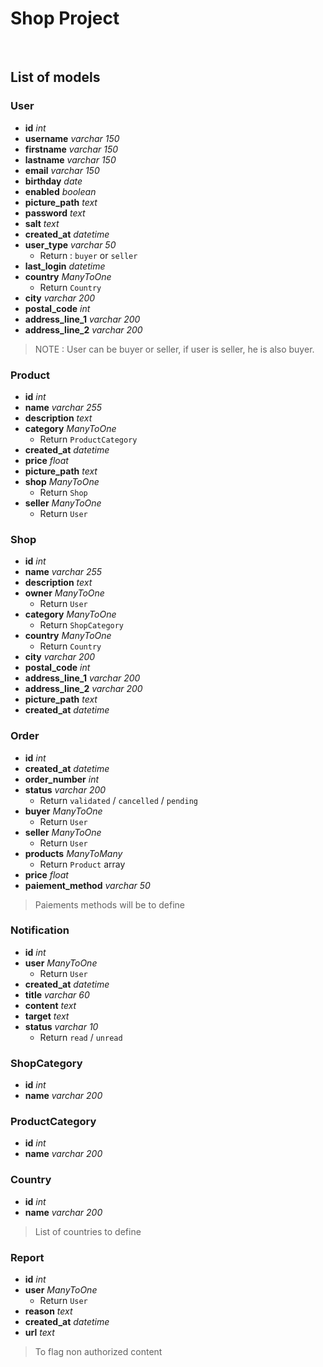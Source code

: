 # Shop Project
<br>
  
## List of models

### User
- **id** *int* 
- **username** *varchar 150*
- **firstname** *varchar 150*
- **lastname** *varchar 150*
- **email** *varchar 150*
- **birthday** *date*
- **enabled** *boolean*
- **picture_path** *text*
- **password** *text*
- **salt** *text*
- **created_at** *datetime*
- **user_type** *varchar 50*
	- Return : `buyer` or `seller`
- **last_login** *datetime*
- **country** *ManyToOne*
	- Return `Country`
- **city** *varchar 200*
- **postal_code** *int*
- **address_line\_1** *varchar 200*
- **address_line\_2** *varchar 200*

> NOTE : User can be buyer or seller, if user is seller, he is also buyer.


### Product
- **id** *int* 
- **name** *varchar 255*
- **description** *text*
- **category** *ManyToOne*
	- Return `ProductCategory`
- **created_at** *datetime*
- **price** *float*
- **picture_path** *text*
- **shop** *ManyToOne*
	- Return `Shop`
- **seller** *ManyToOne*
	- Return `User`


### Shop
- **id** *int* 
- **name** *varchar 255*
- **description** *text*
- **owner** *ManyToOne*
	- Return `User`
- **category** *ManyToOne*
	- Return `ShopCategory`
- **country** *ManyToOne*
	- Return `Country`
- **city** *varchar 200*
- **postal_code** *int*
- **address_line\_1** *varchar 200*
- **address_line\_2** *varchar 200*
- **picture_path** *text*
- **created_at** *datetime*


### Order
- **id** *int* 
- **created_at** *datetime*
- **order_number** *int*
- **status** *varchar 200*
	- Return `validated` / `cancelled` / `pending`
- **buyer** *ManyToOne*
	- Return `User`
- **seller** *ManyToOne*
	- Return `User`
- **products** *ManyToMany*
	- Return `Product` array
- **price** *float*
- **paiement_method** *varchar 50*
> Paiements methods will be to define

### Notification
- **id** *int*
- **user** *ManyToOne*
	- Return `User`
- **created_at** *datetime*
- **title** *varchar 60*
- **content** *text*
- **target** *text*
- **status** *varchar 10*
	- Return `read` / `unread`

### ShopCategory
- **id** *int* 
- **name** *varchar 200*

### ProductCategory
- **id** *int* 
- **name** *varchar 200*

### Country
- **id** *int* 
- **name** *varchar 200*
> List of countries to define

### Report
- **id** *int* 
- **user** *ManyToOne*
	- Return `User`
- **reason** *text*
- **created_at** *datetime*
- **url** *text*
> To flag non authorized content
